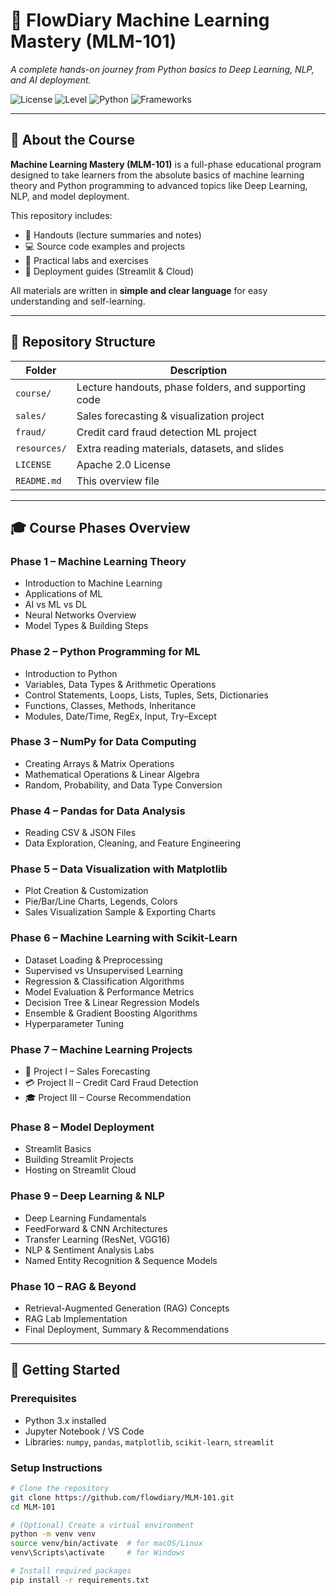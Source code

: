 # 🌟 FlowDiary Machine Learning Mastery (MLM-101)

*A complete hands-on journey from Python basics to Deep Learning, NLP, and AI deployment.*

![License](https://img.shields.io/badge/License-Apache_2.0-blue.svg)
![Level](https://img.shields.io/badge/Level-Beginner%20to%20Advanced-brightgreen)
![Python](https://img.shields.io/badge/Python-3.x-blue)
![Frameworks](https://img.shields.io/badge/Libraries-NumPy%2C%20Pandas%2C%20Matplotlib%2C%20Scikit--learn%2C%20Streamlit-orange)

---

## 🧠 About the Course

**Machine Learning Mastery (MLM-101)** is a full-phase educational program designed to take learners from the absolute basics of machine learning theory and Python programming to advanced topics like Deep Learning, NLP, and model deployment.

This repository includes:
- 📘 Handouts (lecture summaries and notes)
- 💻 Source code examples and projects
- 🧩 Practical labs and exercises
- 🚀 Deployment guides (Streamlit & Cloud)

All materials are written in **simple and clear language** for easy understanding and self-learning.

---

## 📂 Repository Structure

| Folder | Description |
|--------|--------------|
| `course/` | Lecture handouts, phase folders, and supporting code |
| `sales/` | Sales forecasting & visualization project |
| `fraud/` | Credit card fraud detection ML project |
| `resources/` | Extra reading materials, datasets, and slides |
| `LICENSE` | Apache 2.0 License |
| `README.md` | This overview file |

---

## 🎓 Course Phases Overview

### **Phase 1 – Machine Learning Theory**
- Introduction to Machine Learning  
- Applications of ML  
- AI vs ML vs DL  
- Neural Networks Overview  
- Model Types & Building Steps  

### **Phase 2 – Python Programming for ML**
- Introduction to Python  
- Variables, Data Types & Arithmetic Operations  
- Control Statements, Loops, Lists, Tuples, Sets, Dictionaries  
- Functions, Classes, Methods, Inheritance  
- Modules, Date/Time, RegEx, Input, Try–Except  

### **Phase 3 – NumPy for Data Computing**
- Creating Arrays & Matrix Operations  
- Mathematical Operations & Linear Algebra  
- Random, Probability, and Data Type Conversion  

### **Phase 4 – Pandas for Data Analysis**
- Reading CSV & JSON Files  
- Data Exploration, Cleaning, and Feature Engineering  

### **Phase 5 – Data Visualization with Matplotlib**
- Plot Creation & Customization  
- Pie/Bar/Line Charts, Legends, Colors  
- Sales Visualization Sample & Exporting Charts  

### **Phase 6 – Machine Learning with Scikit-Learn**
- Dataset Loading & Preprocessing  
- Supervised vs Unsupervised Learning  
- Regression & Classification Algorithms  
- Model Evaluation & Performance Metrics  
- Decision Tree & Linear Regression Models  
- Ensemble & Gradient Boosting Algorithms  
- Hyperparameter Tuning  

### **Phase 7 – Machine Learning Projects**
- 🧾 Project I – Sales Forecasting  
- 💳 Project II – Credit Card Fraud Detection  
- 🎓 Project III – Course Recommendation  

### **Phase 8 – Model Deployment**
- Streamlit Basics  
- Building Streamlit Projects  
- Hosting on Streamlit Cloud  

### **Phase 9 – Deep Learning & NLP**
- Deep Learning Fundamentals  
- FeedForward & CNN Architectures  
- Transfer Learning (ResNet, VGG16)  
- NLP & Sentiment Analysis Labs  
- Named Entity Recognition & Sequence Models  

### **Phase 10 – RAG & Beyond**
- Retrieval-Augmented Generation (RAG) Concepts  
- RAG Lab Implementation  
- Final Deployment, Summary & Recommendations  

---

## 🚀 Getting Started

### Prerequisites
- Python 3.x installed  
- Jupyter Notebook / VS Code  
- Libraries: `numpy`, `pandas`, `matplotlib`, `scikit-learn`, `streamlit`

### Setup Instructions
```bash
# Clone the repository
git clone https://github.com/flowdiary/MLM-101.git
cd MLM-101

# (Optional) Create a virtual environment
python -m venv venv
source venv/bin/activate  # for macOS/Linux
venv\Scripts\activate     # for Windows

# Install required packages
pip install -r requirements.txt
